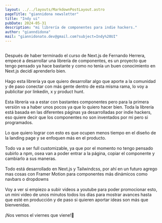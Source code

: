 ```yaml
---
layout: ../../layouts/MarkdownPostLayout.astro
pageTitle: "giannidona newsletter"
title: "Indy ui"
pubDate: 2024-05-31
description: "mi librería de componentes para indie hackers."
author: "gianndidona"
mail: "giannidonato.dev@gmail.com?subject=Indy%20UI"
---
```


<br>
Después de haber terminado el curso de Next.js de Fernando Herrera, empecé a desarrollar una librería de componentes, es un proyecto que tengo pensado ya hace bastante y como no tenía un buen conocimiento en Next.js decidí aprenderlo bien.
<br>
<br>
Hago esta librería ya que quiero desarrollar algo que aporte a la comunidad y de paso conectar con más gente dentro de esta misma rama, lo voy a publicitar por linkedin, x y product hunt.
<br>
<br>
Esta librería va a estar con bastantes componentes pero para la primera versión va a haber unos pocos ya que lo quiero hacer bien. Toda la librería está basada en las diferentes páginas ya desarrolladas por indie hackers, eso quiere decir que los componentes no son inventados por mi pero si programados.
<br>
<br>
Lo que quiero lograr con esto es que ocupen menos tiempo en el diseño de la landing page y se enfoquen más en el producto.
<br>
<br>
Todo va a ser full customizable, ya que por el momento no tengo pensado subirlo a npm, osea van a poder entrar a la página, copiar el componente y cambiarlo a sus maneras. 
<br>
<br>
Todo está desarrollado en Next.js y Tailwindcss, por ahí en un futuro agrego mas cosas con Framer Motion para componentes más dinámicos como navbars o dropdowns
<br>
<br>
Voy a ver si empiezo a subir videos a youtube para poder promocionar esto, un mini video de unos minutos todos los días para mostrar avances hasta que esté en producción y de paso si quieren aportar ideas son más que bienvenidas.
<br>
<br>
¡Nos vemos el viernes que viene!🫡
